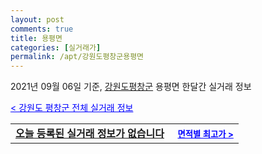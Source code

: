 ```yaml
---
layout: post
comments: true
title: 용평면
categories: [실거래가]
permalink: /apt/강원도평창군용평면
---
```


2021년 09월 06일 기준, <a href="/apt/강원도평창군">강원도평창군</a> 용평면 한달간 실거래 정보

<a style="color: blue;" href="/apt/강원도평창군">< 강원도 평창군 전체 실거래 정보</a>
<!---- start ---->
<table>
  <tr>
    <td colspan="4" style="font-weight: bold;"><a href="/apt/강원도평창군용평면{name_without_space}">오늘 등록된 실거래 정보가 없습니다</a> &nbsp;&nbsp;&nbsp; <a style="color: blue; font-size: smaller;" href="/apt/강원도평창군용평면{name_without_space}">면적별 최고가 ></a></td>
  </tr>
    
</table>
<!---- end ---->
    